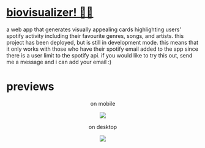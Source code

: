 # <a href="https://biovisualizer.vercel.app" target="_blank">biovisualizer! 🎸🎵</a>
a web app that generates visually appealing cards highlighting users' spotify activity including their favourite genres, songs, and artists. 
this project has been deployed, but is still in development mode. this means that it only works with those who have their
spotify email added to the app since there is a user limit to the spotify api. if you would like to try this out, send me a message
and i can add your email :)

# previews
<p align="center">on mobile</p>
<p align="center">
<img src="https://user-images.githubusercontent.com/39758539/216267462-d938d893-fbb7-4a6c-bb0d-5deb70221d44.png"
</p>

<p align="center">on desktop</p>
<p align="center">
<img src="https://user-images.githubusercontent.com/39758539/216270083-8b14e4a8-031a-46ce-bda3-2f5c21bb1649.png"
</p>

